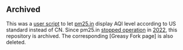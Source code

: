 ## Archived

This was a [user script] to let [pm25.in] display AQI level according to US standard instead of CN.
Since pm25.in [stopped operation] in [2022], this repository is archived.
The corresponding [Greasy Fork page] is also deleted.

[user script]: https://greasyfork.org/en/scripts/7168-pm25-in-us-std
[pm25.in]: http://archive.today/2015.07.11-010913/http://www.pm25.in/ "archive.today snapshot in 2015"
[stopped operation]: http://www.pm25.in/ "pm25.in announcement"
[2022]: http://archive.today/2024.01.20-052944/http://www.pm25.in/ "archive.today snapshot of pm25.in announcement"